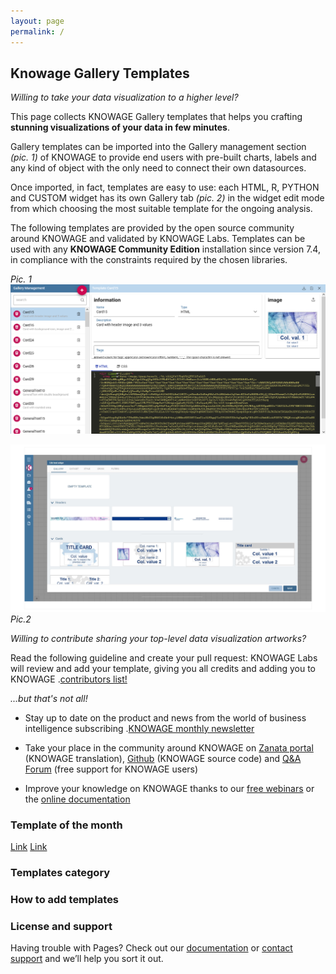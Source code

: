 ```yaml
---
layout: page
permalink: /
---
```


## Knowage Gallery Templates

*Willing to take your data visualization to a higher level?*

This page collects KNOWAGE Gallery templates that helps you crafting **stunning visualizations of your data in few minutes**.

Gallery templates can be imported  into the Gallery management section *(pic. 1)* of KNOWAGE to provide end users with pre-built charts, labels and any kind of object with the only need to connect their own datasources.

Once imported, in fact, templates are easy to use: each HTML, R, PYTHON and CUSTOM widget has its own Gallery tab *(pic. 2)* in the widget edit mode from which choosing the most suitable template for the ongoing analysis.

The following templates are provided by the open source community around KNOWAGE and validated by KNOWAGE Labs. Templates can be used with any **KNOWAGE Community Edition** installation since version 7.4, in compliance with the constraints required by the chosen libraries.


*Pic. 1*
![gallery-setting](./assets/img/knowage-gallery-set.png)

![gallery-list](./assets/img/knowage-gallery-list.png)
*Pic.2*



*Willing to contribute sharing your top-level data visualization artworks?*

Read the following guideline and create your pull request: KNOWAGE Labs will review and add your template, giving you all credits and adding you to KNOWAGE .[contributors list!](https://www.knowage-suite.com/site/licensing/community-edition/)



*...but that's not all!*

* Stay up to date on the product and news from the world of business intelligence subscribing .[KNOWAGE monthly newsletter](https://www.knowage-suite.com/site/knowage-newsletter/)

* Take your place in the community around KNOWAGE on [Zanata portal](https://www.knowage-suite.com/zanata/) (KNOWAGE translation), [Github](https://github.com/KnowageLabs) (KNOWAGE source code) and [Q&A Forum](https://www.knowage-suite.com/qa/) (free support for KNOWAGE users)

* Improve your knowledge on KNOWAGE thanks to our [free webinars](https://www.knowage-suite.com/site/resources/knowage-webinars/) or the [online documentation](https://knowage-suite.readthedocs.io/)


### Template of the month

[Link](https://github.com/KnowageLabs/knowage-gallery-templates/tree/main/templates/card/indicator_with_icon)
[Link](https://github.com/KnowageLabs/knowage-gallery-templates/tree/main/templates/card/indicator_with_icon)

### Templates category


### How to add templates


### License and support

Having trouble with Pages? Check out our [documentation](https://docs.github.com/categories/github-pages-basics/) or [contact support](https://support.github.com/contact) and we’ll help you sort it out.
